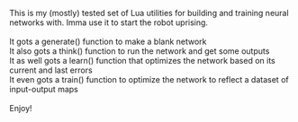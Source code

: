 This is my (mostly) tested set of Lua utilities for building and training neural networks with. Imma use it to start the robot uprising.<br>
<br>
It gots a generate() function to make a blank network<br>
It also gots a think() function to run the network and get some outputs<br>
It as well gots a learn() function that optimizes the network based on its current and last errors<br>
It even gots a train() function to optimize the network to reflect a dataset of input-output maps<br>
<br>
Enjoy!
